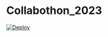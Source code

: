 # Collabothon_2023

[![Deploy](https://github.com/WesoleJagodki/Collabothon_2023/actions/workflows/deploy.yaml/badge.svg)](https://github.com/WesoleJagodki/Collabothon_2023/actions/workflows/deploy.yaml)

